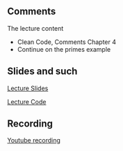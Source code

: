 ## Comments

The lecture content
 * Clean Code, Comments Chapter 4
 * Continue on the primes example 

## Slides and such
 [Lecture Slides](https://docs.google.com/presentation/d/1lRdCrKrwhNxZc4glLkOW6PzPenUcr_jN-cc83TrA_4c/edit?usp=sharing)
 
 [Lecture Code](https://github.com/dntoll/1dv610/tree/master/lectures/examples/l2/lecture)

## Recording


[Youtube recording](https://www.youtube.com/watch?v=aV1Naju82DQ)


